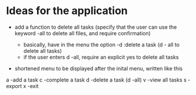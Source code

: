 # Ideas for the application

- add a function to delete all tasks (specify that the user can use the keyword -all to delete all files, and require confirmation)
    - basically, have in the menu the option -d :delete a task (d - all to delete all tasks)
    - if the user enters d -all, require an explicit yes to delete all tasks

- shortened menu to be displayed after the inital menu, written like this

a -add a task   c -complete a task  d -delete a task (d -all)   v -view all tasks
s -export       x -exit

